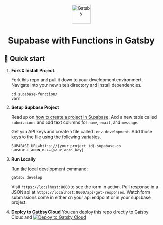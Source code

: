 <p align="center">
  <a href="https://www.gatsbyjs.com/?utm_source=starter&utm_medium=readme&utm_campaign=supabase-functions">
    <img alt="Gatsby" src="https://www.gatsbyjs.com/Gatsby-Monogram.svg" width="60" />
  </a>
</p>
<h1 align="center">
  Supabase with Functions in Gatsby
</h1>

## 🚀 Quick start

1.  **Fork & Install Project.**

    Fork this repo and pull it down to your development environment. Navigate into your new site’s directory and install dependencies.

    ```shell
    cd supabase-function/
    yarn
    ```

2.  **Setup Supbase Project**

    Read up on [how to create a project in Supabase](https://supabase.io/docs/guides/platform). Add a new table called `submissions` and add text columns for `name`, `email`, and `message`.

    Get you API keys and create a file called `.env.development`. Add those keys to the file using the following variables.

    ```.env
    SUPABASE_URL=https://{your_project_id}.supabase.co
    SUPABASE_ANON_KEY={your_anon_key}
    ```

3.  **Run Locally**

    Run the local development command:

     ```shell
    gatsby develop
    ```

    Visit `https://localhost:8000` to see the form in action. Pull response in a JSON api at `https://localhost:8000/api/get-responses`. Watch form submissions come in either on your api endpoint or in your supabase project.

4.  **Deploy to Gatbsy Cloud**
    You can deploy this repo directly to Gatsby Cloud and 
   [<img src="https://www.gatsbyjs.com/deploynow.svg" alt="Deploy to Gatsby Cloud">](https://www.gatsbyjs.com/dashboard/deploynow?url=https://github.com/jsumnersmith/supabase-functions)

